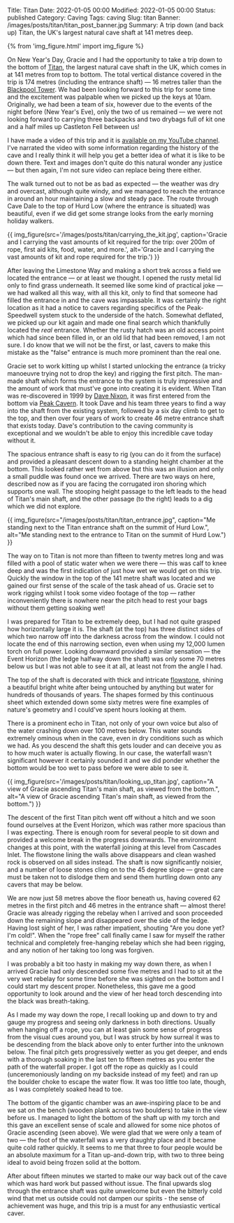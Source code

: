 Title: Titan
Date: 2022-01-05 00:00
Modified: 2022-01-05 00:00
Status: published
Category: Caving
Tags: caving
Slug: titan
Banner: /images/posts/titan/titan_post_banner.jpg
Summary: A trip down (and back up) Titan, the UK's largest natural cave shaft at 141 metres deep.

{% from 'img_figure.html' import img_figure %}

On New Year's Day, Gracie and I had the opportunity to take a trip down to the bottom of [Titan](https://en.wikipedia.org/wiki/Titan_(cave)), the largest natural cave shaft in the UK, which comes in at 141 metres from top to bottom. The total vertical distance covered in the trip is 174 metres (including the entrance shaft) &mdash; 16 metres taller than the [Blackpool Tower](https://en.wikipedia.org/wiki/Blackpool_Tower). We had been looking forward to this trip for some time and the excitement was palpable when we picked up the keys at 10am. Originally, we had been a team of six, however due to the events of the night before (New Year's Eve), only the two of us remained &mdash; we were not looking forward to carrying three backpacks and two drybags full of kit one and a half miles up Castleton Fell between us!

I have made a video of this trip and it is [available on my YouTube channel](https://www.youtube.com/watch?v=Jp1Ak2l7bew). I've narrated the video with some information regarding the history of the cave and I really think it will help you get a better idea of what it is like to be down there. Text and images don't quite do this natural wonder any justice &mdash; but then again, I'm not sure video can replace being there either.

The walk turned out to not be as bad as expected &mdash; the weather was dry and overcast, although quite windy, and we managed to reach the entrance in around an hour maintaining a slow and steady pace. The route through Cave Dale to the top of Hurd Low (where the entrance is situated) was beautiful, even if we did get some strange looks from the early morning holiday walkers. 

{{ img_figure(src='/images/posts/titan/carrying_the_kit.jpg',
              caption='Gracie and I carrying the vast amounts of kit required for the trip: over 200m of rope, first aid kits, food, water, and more.',
              alt='Gracie and I carrying the vast amounts of kit and rope required for the trip.') }}

After leaving the Limestone Way and making a short trek across a field we located the entrance &mdash; or at least we thought. I opened the rusty metal lid only to find grass underneath. It seemed like some kind of practical joke &mdash; we had walked all this way, with all this kit, only to find that someone had filled the entrance in and the cave was impassable. It was certainly the right location as it had a notice to cavers regarding specifics of the Peak-Speedwell system stuck to the underside of the hatch. Somewhat deflated, we picked up our kit again and made one final search which thankfully located the *real* entrance. Whether the rusty hatch was an old access point which had since been filled in, or an old lid that had been removed, I am not sure. I do know that we will not be the first, or last, cavers to make this mistake as the "false" entrance is much more prominent than the real one.

Gracie set to work kitting up whilst I started unlocking the entrance (a tricky manoeuvre trying not to drop the key) and rigging the first pitch. The man-made shaft which forms the entrance to the system is truly impressive and the amount of work that must've gone into creating it is evident. When Titan was re-discovered in 1999 by [Dave Nixon](http://news.bbc.co.uk/1/hi/england/leicestershire/6122884.stm), it was first entered from the bottom via [Peak Cavern](https://www.peakspeedwell.info/). It took Dave and his team three years to find a way into the shaft from the existing system, followed by a six day climb to get to the top, and then over four years of work to create 46 metre entrance shaft that exists today. Dave's contribution to the caving community is exceptional and we wouldn't be able to enjoy this incredible cave today without it.

The spacious entrance shaft is easy to rig (you can do it from the surface) and provided a pleasant descent down to a standing height chamber at the bottom. This looked rather wet from above but this was an illusion and only a small puddle was found once we arrived. There are two ways on here, described now as if you are facing the corrugated iron shoring which supports one wall. The stooping height passage to the left leads to the head of Titan's main shaft, and the other passage (to the right) leads to a dig which we did not explore.

{{ img_figure(src="/images/posts/titan/titan_entrance.jpg",
              caption="Me standing next to the Titan entrance shaft on the summit of Hurd Low.",
              alt="Me standing next to the entrance to Titan on the summit of Hurd Low.") }}

The way on to Titan is not more than fifteen to twenty metres long and was filled with a pool of static water when we were there &mdash; this was calf to knee deep and was the first indication of just how wet we would get on this trip. Quickly the window in the top of the 141 metre shaft was located and we gained our first sense of the scale of the task ahead of us. Gracie set to work rigging whilst I took some video footage of the top &mdash; rather inconveniently there is nowhere near the pitch head to rest your bags without them getting soaking wet! 

I was prepared for Titan to be extremely deep, but I had not quite grasped how horizontally large it is. The shaft (at the top) has three distinct sides of which two narrow off into the darkness across from the window. I could not locate the end of this narrowing section, even when using my 12,000 lumen torch on full power. Looking downward provided a similar sensation &mdash; the Event Horizon (the ledge halfway down the shaft) was only some 70 metres below us but I was not able to see it at all, at least not from the angle I had.

The top of the shaft is decorated with thick and intricate [flowstone](https://en.wikipedia.org/wiki/Flowstone), shining a beautiful bright white after being untouched by anything but water for hundreds of thousands of years. The shapes formed by this continuous sheet which extended down some sixty metres were fine examples of nature's geometry and I could've spent hours looking at them.

There is a prominent echo in Titan, not only of your own voice but also of the water crashing down over 100 metres below. This water sounds extremely ominous when in the cave, even in dry conditions such as which we had. As you descend the shaft this gets louder and can deceive you as to how much water is actually flowing. In our case, the waterfall wasn't significant however it certainly sounded it and we did ponder whether the bottom would be too wet to pass before we were able to see it.

{{ img_figure(src='/images/posts/titan/looking_up_titan.jpg',
              caption="A view of Gracie ascending Titan's main shaft, as viewed from the bottom.",
              alt="A view of Gracie ascending Titan's main shaft, as viewed from the bottom.") }}

The descent of the first Titan pitch went off without a hitch and we soon found ourselves at the Event Horizon, which was rather more spacious than I was expecting. There is enough room for several people to sit down and provided a welcome break in the progress downwards. The environment changes at this point, with the waterfall joining at this level from Cascades Inlet. The flowstone lining the walls above disappears and clean washed rock is observed on all sides instead. The shaft is now significantly noisier, and a number of loose stones cling on to the 45 degree slope &mdash; great care must be taken not to dislodge them and send them hurtling down onto any cavers that may be below.

We are now just 58 metres above the floor beneath us, having covered 62 metres in the first pitch and 46 metres in the entrance shaft &mdash; almost there! Gracie was already rigging the rebelay when I arrived and soon proceeded down the remaining slope and disappeared over the side of the ledge. Having lost sight of her, I was rather impatient, shouting "Are you done yet? I'm cold!". When the "rope free" call finally came I saw for myself the rather technical and completely free-hanging rebelay which she had been rigging, and any notion of her taking too long was forgiven. 

I was probably a bit too hasty in making my way down there, as when I arrived Gracie had only descended some five metres and I had to sit at the very wet rebelay for some time before she was sighted on the bottom and I could start my descent proper. Nonetheless, this gave me a good opportunity to look around and the view of her head torch descending into the black was breath-taking.

As I made my way down the rope, I recall looking up and down to try and gauge my progress and seeing only darkness in both directions. Usually when hanging off a rope, you can at least gain some sense of progress from the visual cues around you, but I was struck by how surreal it was to be descending from the black above only to enter further into the unknown below. The final pitch gets progressively wetter as you get deeper, and ends with a thorough soaking in the last ten to fifteen metres as you enter the path of the waterfall proper. I got off the rope as quickly as I could (unceremoniously landing on my backside instead of my feet) and ran up the boulder choke to escape the water flow. It was too little too late, though, as I was completely soaked head to toe.

The bottom of the gigantic chamber was an awe-inspiring place to be and we sat on the bench (wooden plank across two boulders) to take in the view before us. I managed to light the bottom of the shaft up with my torch and this gave an excellent sense of scale and allowed for some nice photos of Gracie ascending (seen above). We were glad that we were only a team of two &mdash; the foot of the waterfall was a very draughty place and it became quite cold rather quickly. It seems to me that three to four people would be an absolute maximum for a Titan up-and-down trip, with two to three being ideal to avoid being frozen solid at the bottom.

After about fifteen minutes we started to make our way back out of the cave which was hard work but passed without issue. The final upwards slog through the entrance shaft was quite unwelcome but even the bitterly cold wind that met us outside could not dampen our spirits - the sense of achievement was huge, and this trip is a must for any enthusiastic vertical caver.